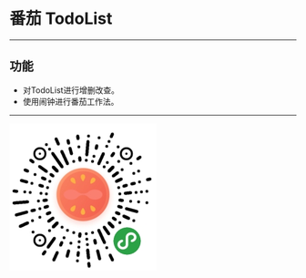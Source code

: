 # 番茄 TodoList
---
## 功能
- 对TodoList进行增删改查。
- 使用闹钟进行番茄工作法。
---
![image](https://github.com/Jiang12015/tomato_mini_program/blob/master/images/gh_789238b25663_258.jpg)
